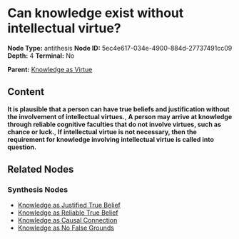 # Can knowledge exist without intellectual virtue?

**Node Type:** antithesis
**Node ID:** 5ec4e617-034e-4900-884d-27737491cc09
**Depth:** 4
**Terminal:** No

**Parent:** [Knowledge as Virtue](knowledge-as-virtue-synthesis-e1e88f51-a159-4992-ab40-c526cd9e7c24.md)

## Content

**It is plausible that a person can have true beliefs and justification without the involvement of intellectual virtues.**, **A person may arrive at knowledge through reliable cognitive faculties that do not involve virtues, such as chance or luck.**, **If intellectual virtue is not necessary, then the requirement for knowledge involving intellectual virtue is called into question.**

## Related Nodes

### Synthesis Nodes

- [Knowledge as Justified True Belief](knowledge-as-justified-true-belief-synthesis-98a68e01-673e-49c2-a436-b5c7f27439af.md)
- [Knowledge as Reliable True Belief](knowledge-as-reliable-true-belief-synthesis-b2c183e8-62b2-4bd3-b32a-453c3d91dfc5.md)
- [Knowledge as Causal Connection](knowledge-as-causal-connection-synthesis-971e83ea-4928-4886-a063-0be016a5f415.md)
- [Knowledge as No False Grounds](knowledge-as-no-false-grounds-synthesis-e57517a4-c618-481a-a4a7-294e3347c4a9.md)
